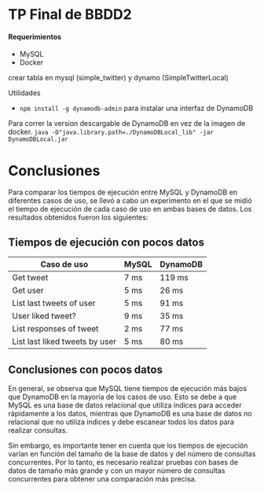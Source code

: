 # TP Final de BBDD2

#### Requerimientos
* MySQL
* Docker

crear tabla en mysql (simple_twitter) y dynamo (SimpleTwitterLocal)

Utilidades
* `npm install -g dynamodb-admin` para instalar una interfaz de DynamoDB

Para correr la version descargable de DynamoDB en vez de la imagen de docker.
`java -D"java.library.path=./DynamoDBLocal_lib" -jar DynamoDBLocal.jar`


# Conclusiones

Para comparar los tiempos de ejecución entre MySQL y DynamoDB en diferentes casos de uso, se llevó a cabo un experimento en el que se midió el tiempo de ejecución de cada caso de uso en ambas bases de datos. Los resultados obtenidos fueron los siguientes:

## Tiempos de ejecución con pocos datos

| Caso de uso | MySQL | DynamoDB |
| -------- | -------- | -------- |
| Get tweet     | 7 ms     | 119 ms     |
| Get user     | 5 ms     | 26 ms     |
| List last tweets of user     | 5 ms     | 91 ms     |
| User liked tweet?     | 9 ms     | 35 ms     |
| List responses of tweet     | 2 ms     | 77 ms     |
| List last liked tweets by user     | 5 ms     | 80 ms     |

## Conclusiones con pocos datos
En general, se observa que MySQL tiene tiempos de ejecución más bajos que DynamoDB en la mayoría de los casos de uso. Esto se debe a que MySQL es una base de datos relacional que utiliza índices para acceder rápidamente a los datos, mientras que DynamoDB es una base de datos no relacional que no utiliza índices y debe escanear todos los datos para realizar consultas.

Sin embargo, es importante tener en cuenta que los tiempos de ejecución varían en función del tamaño de la base de datos y del número de consultas concurrentes. Por lo tanto, es necesario realizar pruebas con bases de datos de tamaño más grande y con un mayor número de consultas concurrentes para obtener una comparación más precisa.
